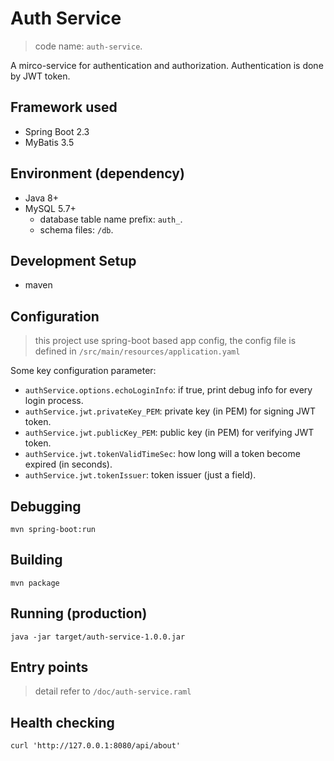 # Auth Service

> code name: `auth-service`.

A mirco-service for authentication and authorization. Authentication is done by JWT token.

## Framework used

- Spring Boot 2.3
- MyBatis 3.5

## Environment (dependency)

- Java 8+
- MySQL 5.7+
  - database table name prefix: `auth_`.
  - schema files: `/db`.

## Development Setup

- maven

## Configuration

> this project use spring-boot based app config,
> the config file is defined in `/src/main/resources/application.yaml`

Some key configuration parameter:

- `authService.options.echoLoginInfo`: if true, print debug info for every login process.
- `authService.jwt.privateKey_PEM`: private key (in PEM) for signing JWT token.
- `authService.jwt.publicKey_PEM`: public key (in PEM) for verifying JWT token.
- `authService.jwt.tokenValidTimeSec`: how long will a token become expired (in seconds).
- `authService.jwt.tokenIssuer`: token issuer (just a field).

## Debugging

```
mvn spring-boot:run
```

## Building

```
mvn package
```

## Running (production)

```
java -jar target/auth-service-1.0.0.jar 
```

## Entry points

> detail refer to `/doc/auth-service.raml`

## Health checking

```
curl 'http://127.0.0.1:8080/api/about'
```

